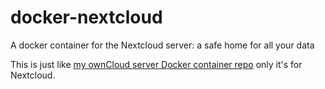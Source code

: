 # docker-nextcloud
A docker container for the Nextcloud server: a safe home for all your data

This is just like [my ownCloud server Docker container repo](https://github.com/greyltc/docker-owncloud/) only it's for Nextcloud.
